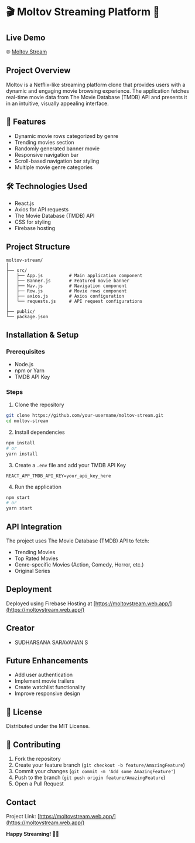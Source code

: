 # 🎬 Moltov Streaming Platform 🍿

## Live Demo
🌐 [Moltov Stream](https://moltovstream.web.app/)

## Project Overview
Moltov is a Netflix-like streaming platform clone that provides users with a dynamic and engaging movie browsing experience. The application fetches real-time movie data from The Movie Database (TMDB) API and presents it in an intuitive, visually appealing interface.

## 🌟 Features
- Dynamic movie rows categorized by genre
- Trending movies section
- Randomly generated banner movie
- Responsive navigation bar
- Scroll-based navigation bar styling
- Multiple movie genre categories

## 🛠 Technologies Used
- React.js
- Axios for API requests
- The Movie Database (TMDB) API
- CSS for styling
- Firebase hosting

## Project Structure
```
moltov-stream/
│
├── src/
│   ├── App.js          # Main application component
│   ├── Banner.js       # Featured movie banner
│   ├── Nav.js          # Navigation component
│   ├── Row.js          # Movie rows component
│   ├── axios.js        # Axios configuration
│   └── requests.js     # API request configurations
│
├── public/
└── package.json
```

## Installation & Setup

### Prerequisites
- Node.js
- npm or Yarn
- TMDB API Key

### Steps
1. Clone the repository
```bash
git clone https://github.com/your-username/moltov-stream.git
cd moltov-stream
```

2. Install dependencies
```bash
npm install
# or
yarn install
```

3. Create a `.env` file and add your TMDB API Key
```
REACT_APP_TMDB_API_KEY=your_api_key_here
```

4. Run the application
```bash
npm start
# or
yarn start
```

## API Integration
The project uses The Movie Database (TMDB) API to fetch:
- Trending Movies
- Top Rated Movies
- Genre-specific Movies (Action, Comedy, Horror, etc.)
- Original Series

## Deployment
Deployed using Firebase Hosting at [https://moltovstream.web.app/](https://moltovstream.web.app/)

## Creator
- SUDHARSANA SARAVANAN S

## Future Enhancements
- Add user authentication
- Implement movie trailers
- Create watchlist functionality
- Improve responsive design

## 📄 License
Distributed under the MIT License.

## 🚀 Contributing
1. Fork the repository
2. Create your feature branch (`git checkout -b feature/AmazingFeature`)
3. Commit your changes (`git commit -m 'Add some AmazingFeature'`)
4. Push to the branch (`git push origin feature/AmazingFeature`)
5. Open a Pull Request

## Contact
Project Link: [https://moltovstream.web.app/](https://moltovstream.web.app/)

**Happy Streaming! 🍿🎥**
